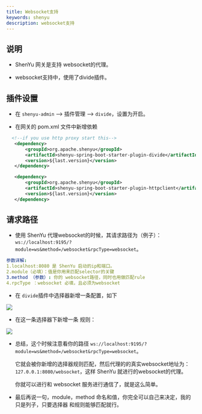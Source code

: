 ```yaml
---
title: Websocket支持
keywords: shenyu
description: websocket支持
---
```


## 说明

* ShenYu 网关是支持 websocket的代理。

* websocket支持中，使用了divide插件。


## 插件设置

* 在 `shenyu-admin` --> 插件管理 --> ` divide `，设置为开启。

* 在网关的 pom.xml 文件中新增依赖

```xml
  <!--if you use http proxy start this-->
   <dependency>
       <groupId>org.apache.shenyu</groupId>
       <artifactId>shenyu-spring-boot-starter-plugin-divide</artifactId>
       <version>${last.version}</version>
   </dependency>

   <dependency>
       <groupId>org.apache.shenyu</groupId>
       <artifactId>shenyu-spring-boot-starter-plugin-httpclient</artifactId>
       <version>${last.version}</version>
   </dependency>
```
## 请求路径

* 使用 ShenYu 代理websocket的时候，其请求路径为（例子）：`ws://localhost:9195/?module=ws&method=/websocket&rpcType=websocket`。

```yaml
参数详解:
1.localhost:8080 是 ShenYu 启动的ip和端口。
2.module（必填）：值是你用来匹配selector的关键
3.method （参数）: 你的 websocket路径，同时也用做匹配rule
4.rpcType ：websocket 必填，且必须为websocket
```

* 在 `divide`插件中选择器新增一条配置，如下

![](https://yu199195.github.io/images/soul/websocket-selector.png)


* 在这一条选择器下新增一条 规则：

![](https://yu199195.github.io/images/soul/websocket-rule.png)


* 总结，这个时候注意看你的路径 `ws://localhost:9195/?module=ws&method=/websocket&rpcType=websocket`。

  它就会被你新增的选择器规则匹配，然后代理的的真实websocket地址为：`127.0.0.1:8080/websocket`，这样 ShenYu 就进行的websocket的代理。

  你就可以进行和 websocket 服务进行通信了，就是这么简单。

* 最后再说一句，module，method 命名和值，你完全可以自己来决定，我的只是列子，只要选择器 和规则能够匹配就行。
